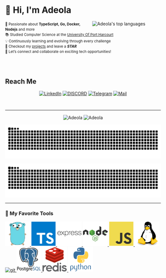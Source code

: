 
# 👋 Hi, I'm Adeola 
<img align="right" style="width: 44%; display: inline-block;" src="https://github-readme-stats.vercel.app/api/top-langs?username=a-deola&show_icons=true&locale=en&hide_progress=true&theme=ambient_gradient" alt="Adeola's top languages" />
 <p align="left">
  <small>
💬 Passionate about <b>TypeScript, Go, Docker, Nodejs</b> and more <br>
📚 Studied Computer Science at the <a href="https://www.uniport.edu.ng/">University Of Port Harcourt</a><br>
💡 Continuously learning and evolving through every challenge<br>
🌟 Checkout my <a href="https://github.com/a-deola?tab=repositories">projects</a> and leave a <b><i>STAR</i></b><br>
🤝 Let’s connect and collaborate on exciting tech opportunities!
   </small>
  </p>
<br>
<br>

## Reach Me
<div align=center>
  
  [![LinkedIn](https://img.shields.io/badge/linkedin-0A66C2?style=for-the-badge&logo=linkedin&logoColor=FFFFFF)](https://linkedin.com/in/a-deola/)
  [![DISCORD](https://img.shields.io/badge/-Discord-000000?style=for-the-badge&logo=discord&logoColor=FFFFFF)](https://discord.gg/tMhWqZ7BKv)
  [![Telegram](https://img.shields.io/badge/Telegram-2CA5E0?style=for-the-badge&logo=telegram&logoColor=white)](https://telegram.me/itsadeola)
  [![Mail](https://img.shields.io/badge/Gmail-3C3C3C?style=for-the-badge&logo=gmail&logoColor=white)](mailto:prechie.samuel@gmail.com)
</div>

<br>


-----
<p align="center" style="width: 100%;">
    <span style="width: 100%;">
        <img align="center" style="width: 49%;" src="https://github-readme-streak-stats.herokuapp.com/?user=a-deola&theme=ambient_gradient" alt="Adeola" />
        <img align="center" style="width: 49%;" src="https://github-readme-stats.vercel.app/api?username=a-deola&show_icons=true&locale=en&rank_icon=github&theme=jolly&hide_title=true#gh-dark-mode-only" alt="Adeola" />
    </span>
</p>

![a-deola dark](https://raw.githubusercontent.com/a-deola/a-deola/output/github-contribution-grid-snake-dark.svg#gh-dark-mode-only)

![a-deola light](https://raw.githubusercontent.com/a-deola/a-deola/output/github-contribution-grid-snake.svg#gh-light-mode-only)

-----

### 🧰 My Favorite Tools
<div align="left">
<a href="https://golang.org" target="_blank">
    <img src="https://raw.githubusercontent.com/devicons/devicon/master/icons/go/go-original.svg" alt="go"
width="80" height="80" />
    </a>
    <a href="https://www.typescriptlang.org/" target="_blank">
    <img src="https://raw.githubusercontent.com/devicons/devicon/master/icons/typescript/typescript-original.svg"
    alt="typescript"  width="80" height="80"/>
    </a>
    <a href="https://expressjs.com" target="_blank">
    <img src="https://raw.githubusercontent.com/devicons/devicon/master/icons/express/express-original-wordmark.svg"
    alt="express" width="80" height="80"/>
    </a>
    <a href="https://nodejs.org" target="_blank">
    <img src="https://raw.githubusercontent.com/devicons/devicon/master/icons/nodejs/nodejs-original-wordmark.svg"
    alt="nodejs" width="80" height="80"/>
    </a>
    <a href="https://developer.mozilla.org/en-US/docs/Web/JavaScript" target="_blank">
    <img src="https://raw.githubusercontent.com/devicons/devicon/master/icons/javascript/javascript-original.svg"
    alt="javascript"  width="80" height="80" />
     <a href="https://www.linux.org/" target="_blank">
    <img src="https://raw.githubusercontent.com/devicons/devicon/master/icons/linux/linux-original.svg" alt="linux"
      width="80" height="80"/>
    </a>
    <a href="https://git-scm.com/" target="_blank">
    <img src="https://www.vectorlogo.zone/logos/git-scm/git-scm-icon.svg" alt="git"  width="80" height="80"/>
    </a>
       <a href="https://www.postgresql.org" target="_blank">
    <img src="https://raw.githubusercontent.com/devicons/devicon/master/icons/postgresql/postgresql-original-wordmark.svg"
    alt="postgresql"  width="80" height="80"/>
    </a>
    <a href="https://redis.io" target="_blank">
    <img src="https://raw.githubusercontent.com/devicons/devicon/master/icons/redis/redis-original-wordmark.svg"
    alt="redis"    width="80" height="80" />
    </a>
       <a href="https://www.python.org" target="_blank">
    <img src="https://raw.githubusercontent.com/devicons/devicon/master/icons/python/python-original-wordmark.svg"
    alt="python"  width="80" height="80" />
    </a>
    </div>

